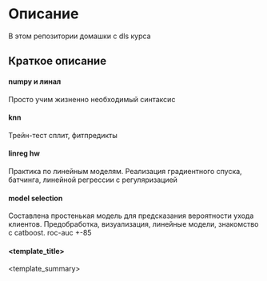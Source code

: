 # Описание
В этом репозитории домашки с dls курса

## Краткое описание

#### numpy и линал
Просто учим жизненно необходимый синтаксис

#### knn
Трейн-тест сплит, фитпредикты

#### linreg hw
Практика по линейным моделям. Реализация градиентного спуска, батчинга, линейной регрессии с регуляризацией

#### model selection
Составлена простенькая модель для предсказания вероятности ухода клиентов. Предобработка, визуализация, линейные модели, знакомство с catboost. roc-auc +-85

#### <template_title>
<template_summary>